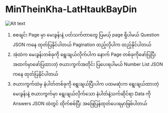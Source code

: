 # MinTheinKha-LatHtaukBayDin
![Alt text](https://github.com/sannlynnhtun-coding/MinTheinKha-LatHtaukBayDin/blob/main/MinTheinKha%20LatHtaukBayDin%20Flow.jpg)

1. စစချင်း Page မှာ မေးခွန်းနဲ့ ပတ်သက်တာတွေ ပြမယ့် page ရှိပါမယ် Question JSON ကနေ ထုတ်ပြနိုင်ပါတယ် Pagination ထည့်လိုပါက ထည့်နိုင်ပါတယ်
2. အဲ့ထဲက မေးခွန်းတစ်ခုကို ရွေးချယ်လိုက်ပါက နောက် Page တစ်ခုကိုဖော်ပြပြီး အထက်မှာဖော်ပြထားတဲ့ ဇယားကွက်အတိုင်း ပြပေးရပါမယ် Number List JSON ကနေ ထုတ်ပြနိုင်ပါတယ် 
3. ဇယားကွက်ထဲမှ နံပါတ်တစ်ခုကို ရွေးချယ်ပြီးပါက ပထမဆုံးက ရွေးချယ်ထားတဲ့ မေးခွန်းနဲ့ ဇယားကွက်မှာ ရွေးချယ်လိုက်သော နံပါတ်နဲ့သက်ဆိုင်ရာ Data ကို Answers JSON ထဲတွင် ထိုက်စစ်ပြီး အဖြေပြန်ထုတ်ပေးရမှာဖြစ်ပါတယ်
